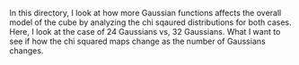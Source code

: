 In this directory, I look at how more Gaussian functions affects the overall model of the cube by analyzing the chi sqaured distributions for both cases. Here, I look at the case of 24 Gaussians vs, 32 Gaussians. What I want to see if how the chi squared maps change as the number of Gaussians changes.
